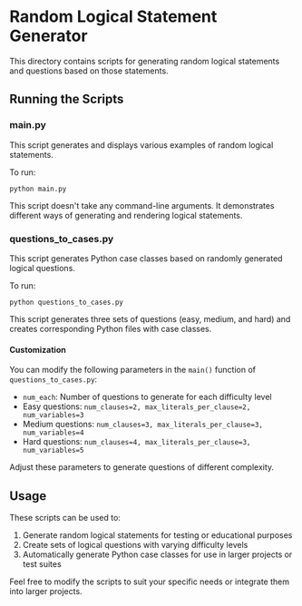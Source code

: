 # Random Logical Statement Generator

This directory contains scripts for generating random logical statements and questions based on those statements.

## Running the Scripts

### main.py

This script generates and displays various examples of random logical statements.

To run:
```
python main.py
```

This script doesn't take any command-line arguments. It demonstrates different ways of generating and rendering logical statements.

### questions_to_cases.py

This script generates Python case classes based on randomly generated logical questions.

To run:
```
python questions_to_cases.py
```

This script generates three sets of questions (easy, medium, and hard) and creates corresponding Python files with case classes.

#### Customization

You can modify the following parameters in the `main()` function of `questions_to_cases.py`:

- `num_each`: Number of questions to generate for each difficulty level
- Easy questions: `num_clauses=2, max_literals_per_clause=2, num_variables=3`
- Medium questions: `num_clauses=3, max_literals_per_clause=3, num_variables=4`
- Hard questions: `num_clauses=4, max_literals_per_clause=3, num_variables=5`

Adjust these parameters to generate questions of different complexity.

## Usage

These scripts can be used to:
1. Generate random logical statements for testing or educational purposes
2. Create sets of logical questions with varying difficulty levels
3. Automatically generate Python case classes for use in larger projects or test suites

Feel free to modify the scripts to suit your specific needs or integrate them into larger projects.

